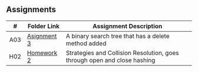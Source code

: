 ## Assignments

|  #  | Folder Link | Assignment Description |
| :-: | ----------- | ---------------------- |
|  A03  |  [Asignment 3 ](A03)  |  A binary search tree that has a delete method added |
|  H02  |  [Homework 2 ](H02)  |  Strategies and Collision Resolution, goes through open and close hashing |
